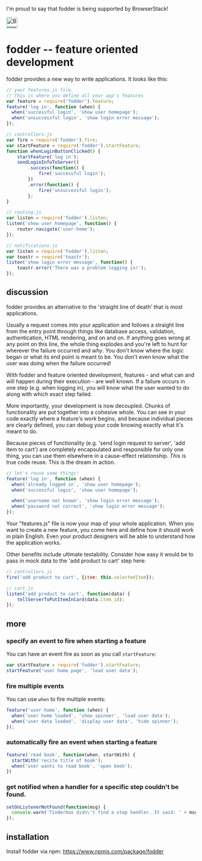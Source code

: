 I'm proud to say that fodder is being supported by BrowserStack!

<img src="http://i.imgur.com/LMRz23i.png" height="30" alt="BrowserStack" />

# fodder -- feature oriented development

fodder provides a new way to write applications. It looks like this:

```js
// your features.js file.
// this is where you define all your app's features
var feature = require('fodder').feature;
feature('log in', function (when) {
  when('successful login', 'show user homepage');
  when('unsuccessful login', 'show login error message');
});

// controllers.js
var fire = require('fodder').fire;
var startFeature = require('fodder').startFeature;
function whenLoginButtonClicked() {
    startFeature('log in');
    sendLoginInfoToServer()
        .success(function() {
            fire('successful login');
        })
        .error(function() {
            fire('unsuccessful login');
        };
}

// routing.js
var listen = require('fodder').listen;
listen('show user homepage', function() {
    router.navigate('user-home');
});

// notifications.js
var listen = require('fodder').listen;
var toastr = require('toastr');
listen('show login error message', function() {
    toastr.error('There was a problem logging in!');
});
```

## discussion

fodder provides an alternative to the 'straight line of death' that is most applications.

Usually a request comes into your application and follows a straight line from the
entry point through things like database access, validation, authentication, HTML rendering,
and on and on. If anything goes wrong at any point on this line, the whole thing explodes
and you're left to hunt for wherever the failure occurred and _why_. You don't know where
the logic began or what its end point is meant to be. You don't even know what the user
was doing when the failure occurred!

With fodder and feature oriented development, features - and what can and will happen during their
execution - are well known. If a failure occurs in one step (e.g. when logging in), you will know
what the user wanted to do along with which exact step failed.

More importantly, your development is now decoupled. Chunks of functionality are put together
into a cohesive whole. You can see in your code exactly where a feature's work begins,
and because individual pieces are clearly defined, you can debug your code knowing exactly
what it's meant to do.

Because pieces of functionality (e.g. 'send login request to server', 'add item to cart')
are completely encapsulated and responsible for only one thing, you can use them
elsewhere in a cause-effect relationship. _This_ is true code reuse. This is the dream
in action.

```js
// let's reuse some things!
feature('log in', function (when) {
  when('already logged in', 'show user homepage');
  when('successful login', 'show user homepage');

  when('username not known', 'show login error message');
  when('password not correct', 'show login error message');
});
```

Your "features.js" file is now your map of your whole application. When you want to create
a new feature, you come here and define how it should work in plain English. Even your
product designers will be able to understand how the application works.

Other benefits include ultimate testability. Consider how easy it would be to pass in mock
data to the 'add product to cart' step here:

```js
// controllers.js
fire('add product to cart', {item: this.selectedItem});

// cart.js
listen('add product to cart', function(data) {
    tellServerToPutItemInCard(data.item_id);
});
```

## more

### specify an event to fire when starting a feature

You can have an event fire as soon as you call `startFeature`:

```js
var startFeature = require('fodder').startFeature;
startFeature('user home page', 'load user data');
```

### fire multiple events

You can use `when` to fire multiple events:

```js
feature('user home', function (when) {
  when('user home loaded', 'show spinner', 'load user data');
  when('user data loaded', 'display user data', 'hide spinner');
});
```

### automatically fire an event when starting a feature

```js
feature('read book', function(when, startWith) {
  startWith('recite title of book');
  when('user wants to read book', 'open book');
})
```

### get notified when a handler for a specific step couldn't be found.

```js
setOnListenerNotFound(function(msg) {
  console.warn('Tinderbox didn\'t find a step handler. It said: ' + msg);
});
```

## installation

Install fodder via npm: https://www.npmjs.com/package/fodder
